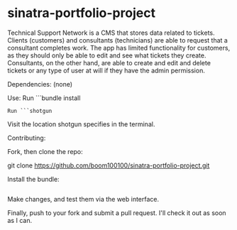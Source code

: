 # sinatra-portfolio-project

Technical Support Network is a CMS that stores data related to tickets. Clients (customers) and consultants (technicians) are able to request that a consultant completes work. The app has limited functionality for customers, as they should only be able to edit and see what tickets they create. Consultants, on the other hand, are able to create and edit and delete tickets or any type of user at will if they have the admin permission.

Dependencies:
(none)

Use:
Run ```bundle install
```
Run ```shotgun
```
Visit the location shotgun specifies in the terminal.

Contributing:

Fork, then clone the repo:

git clone https://github.com/boom100100/sinatra-portfolio-project.git

Install the bundle:
```bundle install
```

Make changes, and test them via the web interface.

Finally, push to your fork and submit a pull request. I'll check it out as soon as I can.
